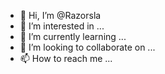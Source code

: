 - 👋 Hi, I’m @Razorsla
- 👀 I’m interested in ...
- 🌱 I’m currently learning ...
- 💞️ I’m looking to collaborate on ...
- 📫 How to reach me ...

<!---
Razorsla/Razorsla is a ✨ special ✨ repository because its `README.md` (this file) appears on your GitHub profile.
You can click the Preview link to take a look at your changes.
--->
